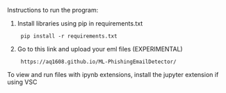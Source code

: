 Instructions to run the program:

1. Install libraries using pip in requirements.txt

        pip install -r requirements.txt

2. Go to this link and upload your eml files (EXPERIMENTAL)

        https://aq1608.github.io/ML-PhishingEmailDetector/

To view and run files with ipynb extensions, install the jupyter extension if using VSC